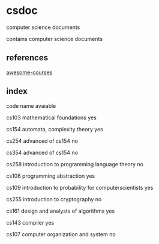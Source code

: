 # csdoc
computer science documents

contains computer science documents

## references

[awesome-courses](https://github.com/prakhar1989/awesome-courses)

## index

code    name                                                            avaiable

cs103   mathematical foundations                                             yes

cs154   automata, complexity theory                                          yes

cs254   advanced of cs154                                                     no

cs354   advanced of cs154                                                     no

cs258   introduction to programming language theory                           no

cs106   programming abstraction                                              yes

cs109   introduction to probability for computerscientists                   yes

cs255   introduction to cryptography                                          no

cs161   design and analysts of algorithms                                    yes

cs143   compiler                                                             yes

cs107   computer organization and system                                      no
